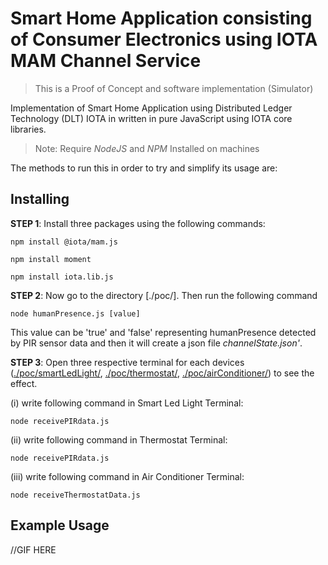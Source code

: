 # Smart Home Application consisting of Consumer Electronics using IOTA MAM Channel Service

> This is a Proof of Concept and software implementation (Simulator)

Implementation of Smart Home Application using Distributed Ledger Technology (DLT) IOTA in written in pure JavaScript using IOTA core libraries.

> Note: Require *NodeJS* and *NPM* Installed on machines

The methods to run this in order to try and simplify its usage are:

## Installing

**STEP 1**: Install three packages using the following commands:

```shell
npm install @iota/mam.js
```

```shell
npm install moment
```

```shell
npm install iota.lib.js
```

**STEP 2**: Now go to the directory [./poc/]. Then run the following command 

```shell
node humanPresence.js [value]
```

This value can be 'true' and 'false' representing humanPresence detected by PIR sensor data and then it will create a json file *channelState.json'*.

**STEP 3**: Open three respective terminal for each devices ([./poc/smartLedLight/](./poc/smartLedLight/receivePIRdata.js), [./poc/thermostat/](./poc/thermostat/receivePIRdata.js), [./poc/airConditioner/](./poc/airConditioner/receiveThermostatData.js)) to see the effect. 

(i) write following command in Smart Led Light Terminal:
```shell
node receivePIRdata.js
```

(ii) write following command in Thermostat Terminal:
```shell
node receivePIRdata.js
```

(iii) write following command in Air Conditioner Terminal:
```shell
node receiveThermostatData.js
```

## Example Usage

//GIF HERE
